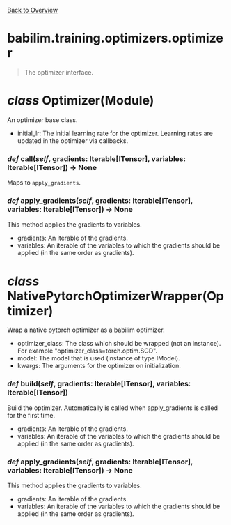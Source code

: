 [Back to Overview](../../../README.md)

# babilim.training.optimizers.optimizer

> The optimizer interface.

# *class* **Optimizer**(Module)

An optimizer base class.

* initial_lr: The initial learning rate for the optimizer. Learning rates are updated in the optimizer via callbacks.


### *def* **call**(*self*, gradients: Iterable[ITensor], variables: Iterable[ITensor]) -> None

Maps to `apply_gradients`.


### *def* **apply_gradients**(*self*, gradients: Iterable[ITensor], variables: Iterable[ITensor]) -> None

This method applies the gradients to variables.

* gradients: An iterable of the gradients.
* variables: An iterable of the variables to which the gradients should be applied (in the same order as gradients).


# *class* **NativePytorchOptimizerWrapper**(Optimizer)

Wrap a native pytorch optimizer as a babilim optimizer.

* optimizer_class: The class which should be wrapped (not an instance).
For example "optimizer_class=torch.optim.SGD".
* model: The model that is used (instance of type IModel).
* kwargs: The arguments for the optimizer on initialization.


### *def* **build**(*self*, gradients: Iterable[ITensor], variables: Iterable[ITensor])

Build the optimizer. Automatically is called when apply_gradients is called for the first time.

* gradients: An iterable of the gradients.
* variables: An iterable of the variables to which the gradients should be applied (in the same order as gradients).


### *def* **apply_gradients**(*self*, gradients: Iterable[ITensor], variables: Iterable[ITensor]) -> None

This method applies the gradients to variables.

* gradients: An iterable of the gradients.
* variables: An iterable of the variables to which the gradients should be applied (in the same order as gradients).


